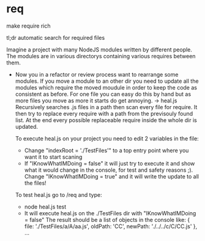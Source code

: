 # req
make require rich

tl;dr automatic search for required files 

Imagine a project with many NodeJS modules written by different people.
The modules are in various directorys containing various requires between them.

- Now you in a refactor or review process want to rearrange some modules.
If you move a module to an other dir you need to update all the modules 
which require the moved moudule in order to keep the code as consistent as before.
For one file you can easy do this by hand but as more files you move as more it 
starts do get annoying.
  -> heal.js
  Recursively searches .js files in a path then scan every file for require.
  It then try to replace every require with a path from the previsouly found list.
  At the end every possible replaceable require inside the whole dir is updated.
  
  To execute heal.js on your project you need to edit 2 variables in the file:
  - Change "indexRoot = './TestFiles'" to a top entry point where you want it to start scaning 
  - If "IKnowWhatIMDoing = false" it will just try to execute it and show what it would
    change in the console, for test and safety reasons ;). 
    Change "IKnowWhatIMDoing = true" and it will write the update to all the files!
    
  To test heal.js go to /req and type:
  - node heal.js test 
  - It will execute heal.js on the ./TestFiles dir with "IKnowWhatIMDoing = false"
    The result should be a list of objects in the console like:
      { file: './TestFiles/a/A/aa.js', oldPath: 'CC', newPath: './../../c/C/CC.js' }, ...
